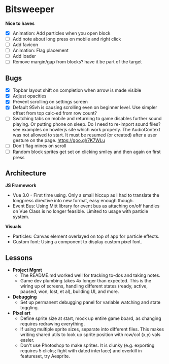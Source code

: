 # Bitsweeper

**Nice to haves**
- [x] Animation: Add particles when you open block
- [ ] Add note about long press on mobile and right click
- [ ] Add favicon
- [ ] Animation: Flag placement
- [ ] Add loader
- [ ] Remove margin/gap from blocks? have it be part of the target

## Bugs
- [x] Topbar layout shift on completion when arrow is made visible
- [x] Adjust opacities
- [x] Prevent scrolling on settings screen
- [x] Default 95vh is causing scrolling even on beginner level. Use simpler offset from top calc-ed from row count?
- [ ] Switching tabs on mobile and returning to game disables further sound playing. Or putting phone on sleep. Do I need to re-import sound files? see examples on howlerjs site which work properly.
The AudioContext was not allowed to start. It must be resumed (or created) after a user gesture on the page. https://goo.gl/7K7WLu
- [ ] Don't flag mines on scroll
- [ ] Random block sprites get set on clicking smiley and then again on first press

## Architecture

**JS Framework**
- Vue 3.0 - First time using. Only a small hiccup as I had to translate the longpress directive into new format, easy enough though.
- Event Bus: Using Mitt library for event bus as attaching on/off handles on Vue Class is no longer feasible. Limited to usage with particle system.

**Visuals**
- Particles: Canvas element overlayed on top of app for particle effects.
- Custom font: Using a component to display custom pixel font.

## Lessons


- **Project Mgmt**
  - The README.md worked well for tracking to-dos and taking notes.
  - Game dev plumbing takes 4x longer than expected. This is the wiring up of screens, handling different states (ready, active, paused, won, lost, et al), building UI, and more.
- **Debugging**
  - Set up permanent debugging panel for variable watching and state toggling.
- **Pixel art**
  - Define sprite size at start, mock up entire game board, as changing requires redrawing everything.
  - If using multiple sprite sizes, separate into different files. This makes writing shared utils to look up sprite position with row/col (x,y) vals easier.
  - Don't use Photoshop to make sprites. It is clunky (e.g. exporting requires 5 clicks; fight with dated interface) and overkill in featureset, try Aesprite.
